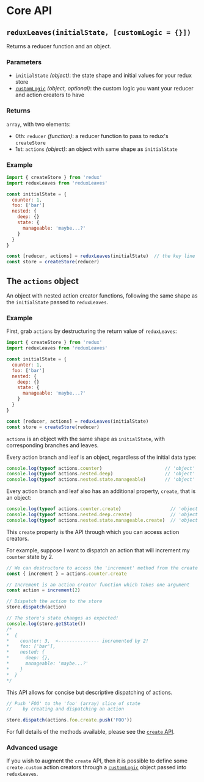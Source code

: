 # Core API

## `reduxLeaves(initialState, [customLogic = {}])`

Returns a reducer function and an object.

### Parameters
- `initialState` *(object)*: the state shape and initial values for your redux store
- [`customLogic`](https://github.com/richardcrng/redux-leaves/tree/master/docs/customLogic.md) *(object, optional)*: the custom logic you want your reducer and action creators to have

### Returns
`array`, with two elements:
- 0th: `reducer` *(function)*: a reducer function to pass to redux's `createStore`
- 1st: `actions` *(object)*: an object with same shape as `initialState`

### Example
```js
import { createStore } from 'redux'
import reduxLeaves from 'reduxLeaves'

const initialState = {
  counter: 1,
  foo: ['bar']
  nested: {
    deep: {}
    state: {
      manageable: 'maybe...?'
    }
  }
}

const [reducer, actions] = reduxLeaves(initialState)  // the key line
const store = createStore(reducer)
```

## The `actions` object

An object with nested action creator functions, following the same shape as the `initialState` passed to `reduxLeaves`.

### Example

First, grab `actions` by destructuring the return value of `reduxLeaves`:

```js
import { createStore } from 'redux'
import reduxLeaves from 'reduxLeaves'

const initialState = {
  counter: 1,
  foo: ['bar']
  nested: {
    deep: {}
    state: {
      manageable: 'maybe...?'
    }
  }
}

const [reducer, actions] = reduxLeaves(initialState)
const store = createStore(reducer)
```

`actions` is an object with the same shape as `initialState`, with corresponding branches and leaves.

Every action branch and leaf is an object, regardless of the initial data type:

```js
console.log(typeof actions.counter)                       // 'object'
console.log(typeof actions.nested.deep)                   // 'object'
console.log(typeof actions.nested.state.manageable)       // 'object'
```

Every action branch and leaf also has an additional property, `create`, that is an object:

```js
console.log(typeof actions.counter.create)                  // 'object'
console.log(typeof actions.nested.deep.create)              // 'object'
console.log(typeof actions.nested.state.manageable.create)  // 'object'
```

This `create` property is the API through which you can access action creators.

For example, suppose I want to dispatch an action that will increment my `counter` state by 2.

```js
// We can destructure to access the 'increment' method from the create API
const { increment } = actions.counter.create

// Increment is an action creator function which takes one argument
const action = increment(2)

// Dispatch the action to the store
store.dispatch(action)

// The store's state changes as expected!
console.log(store.getState())
/*
*  {
*    counter: 3,  <--------------- incremented by 2!
*    foo: ['bar'],
*    nested: {
*      deep: {},
*      manageable: 'maybe...?'
*    }
*  }
*/
```
This API allows for concise but descriptive dispatching of actions.
```js
// Push 'FOO' to the 'foo' (array) slice of state
//    by creating and dispatching an action

store.dispatch(actions.foo.create.push('FOO'))
```

For full details of the methods available, please see the [`create` API](https://github.com/richardcrng/redux-leaves/tree/master/docs/create).

### Advanced usage

If you wish to augment the `create` API, then it is possible to define some `create.custom` action creators through a [`customLogic`](https://github.com/richardcrng/redux-leaves/tree/master/docs/customLogic.md) object passed into `reduxLeaves`.